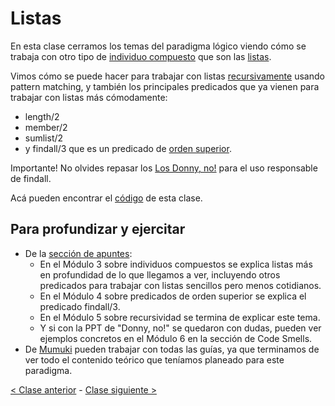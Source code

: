 # Listas

En esta clase cerramos los temas del paradigma lógico viendo cómo se trabaja con otro tipo de [individuo compuesto](http://wiki.uqbar.org/wiki/articles/paradigma-logico---individuos-compuestos.html) que son las [listas](http://wiki.uqbar.org/wiki/articles/paradigma-logico---listas.html).

Vimos cómo se puede hacer para trabajar con listas [recursivamente](http://wiki.uqbar.org/wiki/articles/recursividad-en-logico.html) usando pattern matching, y también los principales predicados que ya vienen para trabajar con listas más cómodamente:
- length/2
- member/2
- sumlist/2
- y findall/3 que es un predicado de [orden superior](http://wiki.uqbar.org/wiki/articles/orden-superior.html).

Importante! No olvides repasar los [Los Donny, no!](https://docs.google.com/presentation/d/e/2PACX-1vSKFGF0920302VpDPVrnRKez_O_wjgDg4_cssbsH3G4RBt7sTKEfl5KnUVchASdH4tnW9Hx8pGHUpdu/embed?start=false&loop=false&delayms=60000) para el uso responsable de findall.

Acá pueden encontrar el [código](https://github.com/pdep-mit/ejemplos-de-clase-prolog/blob/master/clase5.pl) de esta clase.

## Para profundizar y ejercitar

- De la [sección de apuntes](http://www.pdep.com.ar/material/apuntes):
  - En el Módulo 3 sobre individuos compuestos se explica listas más en profundidad de lo que llegamos a ver, incluyendo otros predicados para trabajar con listas sencillos pero menos cotidianos.
  - En el Módulo 4 sobre predicados de orden superior se explica el predicado findall/3.
  - En el Módulo 5 sobre recursividad se termina de explicar este tema.
  - Y si con la PPT de "Donny, no!" se quedaron con dudas, pueden ver ejemplos concretos en el Módulo 6 en la sección de Code Smells.
- De [Mumuki](https://mumuki.io/chapters/8-programacion-logica) pueden trabajar con todas las guías, ya que terminamos de ver todo el contenido teórico que teníamos planeado para este paradigma.

[< Clase anterior](https://github.com/pdep-mit/bitacora-de-clase/blob/master/clase-14.md) - [Clase siguiente >](https://github.com/pdep-mit/bitacora-de-clase/blob/master/clase-16.md)

